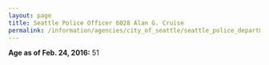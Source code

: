 ```yaml
---
layout: page
title: Seattle Police Officer 6028 Alan G. Cruise
permalink: /information/agencies/city_of_seattle/seattle_police_department/copbook/6028/
---
```


**Age as of Feb. 24, 2016:** 51
